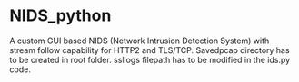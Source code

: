 # NIDS_python
A custom GUI based NIDS (Network Intrusion Detection System) with stream follow capability for HTTP2 and TLS/TCP.
Savedpcap directory has to be created in root folder.
ssllogs filepath has to be modified in the ids.py code.
